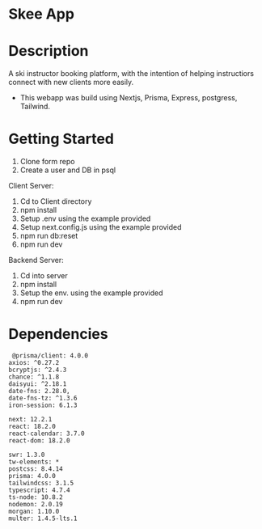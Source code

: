 # Skee App

# Description 

A ski instructor booking platform, with the intention of helping instructiors connect with new clients more easily. 

- This webapp was build using Nextjs, Prisma, Express, postgress, Tailwind.

# Getting Started

1. Clone form repo
2. Create a user and DB in psql

Client Server:

1. Cd to Client directory
2. npm install
3. Setup .env using the example provided
4. Setup next.config.js using the example provided
5. npm run db:reset 
6. npm run dev

Backend Server: 

1. Cd into server
2. npm install 
3. Setup the env. using the example provided
4. npm run dev

# Dependencies

     @prisma/client: 4.0.0
    axios: ^0.27.2
    bcryptjs: ^2.4.3
    chance: ^1.1.8
    daisyui: ^2.18.1
    date-fns: 2.28.0,
    date-fns-tz: ^1.3.6
    iron-session: 6.1.3

    next: 12.2.1
    react: 18.2.0
    react-calendar: 3.7.0
    react-dom: 18.2.0
    
    swr: 1.3.0
    tw-elements: *
    postcss: 8.4.14
    prisma: 4.0.0
    tailwindcss: 3.1.5
    typescript: 4.7.4
    ts-node: 10.8.2
    nodemon: 2.0.19
    morgan: 1.10.0
    multer: 1.4.5-lts.1

